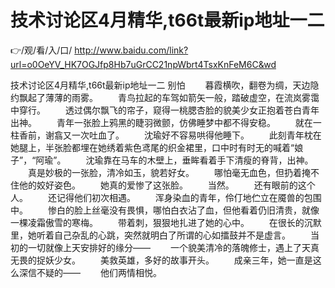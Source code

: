 # 技术讨论区4月精华,t66t最新ip地址一二

👉/观/看/入/口/ http://www.baidu.com/link?url=o0OeYV_HK7OGJfp8Hb7uGrCC21npWbrt4TsxKnFeM6C&wd


技术讨论区4月精华,t66t最新ip地址一二
别怕
　　暮霞横吹，翻卷为绸，天边隐约飘起了薄薄的雨雾。
　　青鸟拉起的车驾如箭矢一般，踏破虚空，在流岚雾霭中穿行。
　　透过偶尔飘飞的帘子，窥得一桃腮杏脸的貌美少女正抱着苍白青年出神。
　　青年一张脸上鸦黑的睫羽微颤，仿佛睡梦中都不得安稳。
　　就在一柱香前，谢翕又一次吐血了。
　　沈瑜好不容易哄得他睡下。
　　此刻青年枕在她腿上，半张脸都埋在她绣着紫色鸢尾的织金裙里，口中时有时无的喊着“娘子”，“阿瑜”。
　　沈瑜靠在马车的木壁上，垂眸看着手下清瘦的脊背，出神。
　　真是妙极的一张脸，清冷如玉，貌若好女。
　　哪怕毫无血色，但扔着掩不住他的姣好姿色。
　　她真的爱惨了这张脸。
　　当然。
　　还有眼前的这个人。
　　还记得他们初次相遇。
　　浑身染血的青年，伶仃地伫立在魇兽的包围中。
　　惨白的脸上丝毫没有畏惧，哪怕白衣沾了血，但他看着仍旧清贵，就像一棵凌霜傲雪的寒梅。
　　带着刺，狠狠地扎进了她的心中。
　　在很长的沉默里，她听着自己杂乱的心跳，突然就明白了所谓的心如擂鼓并不是虚言。
　　当初的一切就像上天安排好的缘分——
　　一个貌美清冷的落魄修士，遇上了天真无畏的捉妖少女。
　　美救英雄，多好的故事开头。
　　成亲三年，她一直是这么深信不疑的——
　　他们两情相悦。
